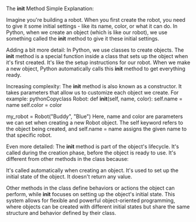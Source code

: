 The __init__ Method
Simple Explanation: 

Imagine you're building a robot. When you first create the robot, you need to give it some initial settings - like its name, color, or what it can do. In Python, when we create an object (which is like our robot), we use something called the __init__ method to give it these initial settings.

Adding a bit more detail:
In Python, we use classes to create objects. The __init__ method is a special function inside a class that sets up the object when it's first created. It's like the setup instructions for our robot. When we make a new object, Python automatically calls this __init__ method to get everything ready.

Increasing complexity:
The __init__ method is also known as a constructor. It takes parameters that allow us to customize each object we create. For example:
pythonCopyclass Robot:
    def __init__(self, name, color):
        self.name = name
        self.color = color

my_robot = Robot("Buddy", "Blue")
Here, name and color are parameters we can set when creating a new Robot object. The self keyword refers to the object being created, and self.name = name assigns the given name to that specific robot.

Even more detailed:
The __init__ method is part of the object's lifecycle. It's called during the creation phase, before the object is ready to use. It's different from other methods in the class because:

It's called automatically when creating an object.
It's used to set up the initial state of the object.
It doesn't return any value.

Other methods in the class define behaviors or actions the object can perform, while __init__ focuses on setting up the object's initial state.
This system allows for flexible and powerful object-oriented programming, where objects can be created with different initial states but share the same structure and behavior defined by their class.
